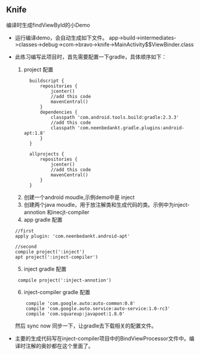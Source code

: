 ## Knife
编译时生成findViewById的小Demo

* 运行编译demo，会自动生成如下文件。
app->build->intermediates->classes->debug->com->bravo->knife->MainActivity$$ViewBinder.class

* 此练习编写此项目时，首先需要配置一下gradle，具体顺序如下：
  1. project 配置 
      ```
        buildscript {
            repositories {
                jcenter()
                //add this code
                mavenCentral()
            }
            dependencies {
                classpath 'com.android.tools.build:gradle:2.3.3'
                //add this code
                classpath 'com.neenbedankt.gradle.plugins:android-apt:1.8'
            }
        }
        
        allprojects {
            repositories {
                jcenter()
                //add this code
                mavenCentral()
            }
        }
      ```
  2. 创建一个android moudle,示例demo中是 inject
  3. 创建两个java moudle，用于放注解类和生成代码的类。示例中为inject-annotion 和inecjt-compiler
  4. app gradle 配置 
    ```
    //first
    apply plugin: 'com.neenbedankt.android-apt'
    
    //second
    compile project(':inject')
    apt project(':inject-compiler')
    
    ```
  5. inject gradle 配置
  ```
   compile project(':inject-annotion')
  ```
  6. inject-compiler gradle 配置
  ```
      compile 'com.google.auto:auto-common:0.8'
      compile 'com.google.auto.service:auto-service:1.0-rc3'
      compile 'com.squareup:javapoet:1.8.0'
  ```
  
  然后 sync now  同步一下，让gradle去下载相关的配置文件。
  
 * 主要的生成代码写在inject-compiler项目中的BindViewProcessor文件中。编译时注解的奥妙都在这个里面了。
